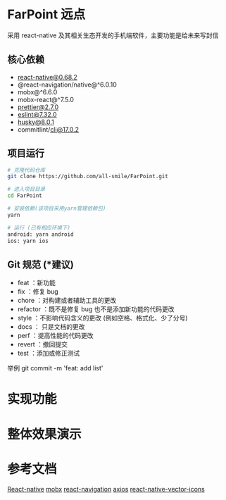 # FarPoint 远点

采用 react-native 及其相关生态开发的手机端软件，主要功能是给未来写封信

## 核心依赖

- react-native@0.68.2
- @react-navigation/native@^6.0.10
- mobx@^6.6.0
- mobx-react@^7.5.0
- prettier@2.7.0
- eslint@7.32.0
- husky@8.0.1
- commitlint/cli@17.0.2

## 项目运行

```bash
# 克隆代码仓库
git clone https://github.com/all-smile/FarPoint.git

# 进入项目目录
cd FarPoint

# 安装依赖(该项目采用yarn管理依赖包)
yarn

# 运行 (已有相应环境下)
android: yarn android
ios: yarn ios
```

## Git 规范 (\*建议)

- feat ：新功能
- fix ：修复 bug
- chore ：对构建或者辅助工具的更改
- refactor ：既不是修复 bug 也不是添加新功能的代码更改
- style ：不影响代码含义的更改 (例如空格、格式化、少了分号)
- docs ： 只是文档的更改
- perf ：提高性能的代码更改
- revert ：撤回提交
- test ：添加或修正测试

举例
git commit -m 'feat: add list'

# 实现功能

# 整体效果演示

# 参考文档

[React-native](https://reactnative.cn/docs/next/intro-react)
[mobx](https://cn.mobx.js.org/)
[react-navigation](https://reactnavigation.org/)
[axios](https://www.axios-http.cn/docs/intro)
[react-native-vector-icons](https://oblador.github.io/react-native-vector-icons/)
